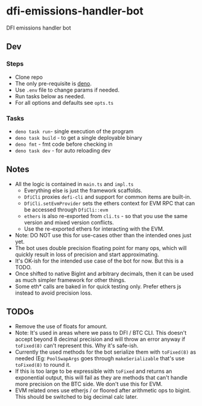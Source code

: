 # dfi-emissions-handler-bot

DFI emissions handler bot

## Dev

### Steps

- Clone repo
- The only pre-requisite is [deno](https://deno.com).
- Use `.env` file to change params if needed.
- Run tasks below as needed.
- For all options and defaults see `opts.ts`

### Tasks

- `deno task run`- single execution of the program
- `deno task build` - to get a single deployable binary
- `deno fmt` - fmt code before checking in
- `deno task dev` - for auto reloading dev

## Notes

- All the logic is contained in `main.ts` and `impl.ts`
  - Everything else is just the framework scaffolds.
  - `DfiCli` proxies `defi-cli` and support for common items are built-in.
  - `DfiCli.setEvmProvider` sets the ethers context for EVM RPC that can be
    accessed through `DfiCli::evm`
  - `ethers` is also re-exported from `cli.ts` - so that you use the same
    version and mixed version conflicts.
  - Use the re-exported ethers for interacting with the EVM.
- Note: DO NOT use this for use-cases other than the intended ones just yet.
- The bot uses double precision floating point for many ops, which will quickly
  result in loss of precision and start approximating.
- It's OK-ish for the intended use case of the bot for now. But this is a TODO.
- Once shifted to native BigInt and arbitrary decimals, then it can be used as
  much simpler framework for other things.
- Some eth* calls are baked in for quick testing only. Prefer ethers js instead
  to avoid precision loss.

## TODOs

- Remove the use of floats for amount.
- Note: It's used in areas where we pass to DFI / BTC CLI. This doesn't accept
  beyond 8 decimal precision and will throw an error anyway if `toFixed(8)`
  can't represent this. Why it's safe-ish.
- Currently the used methods for the bot serialize them with `toFixed(8)` as
  needed (Eg: `PoolSwapArgs` goes through `makeSerializable` that's use
  `toFixed(8)` to round it.
- If this is too large to be expressible with `toFixed` and returns an
  exponential output, this will fail as they are methods that can't handle more
  precision on the BTC side. We don't use this for EVM.
- EVM related ones use etherjs / or floored after arithmetic ops to bigint. This
  should be switched to big decimal calc later.
